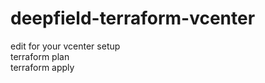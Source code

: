 # deepfield-terraform-vcenter  
  
edit for your vcenter setup  
terraform plan  
terraform apply  
